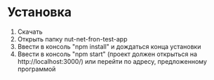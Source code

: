 # Установка
1) Скачать
2) Открыть папку nut-net-fron-test-app
3) Ввести в консоль "npm install" и дождаться конца установки
4) Ввести в консоль "npm start" (проект должен открыться на http://localhost:3000/) или перейти по адресу, предложенному программой
